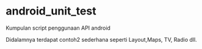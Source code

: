 # android_unit_test
Kumpulan script penggunaan API android

Didalamnya terdapat contoh2 sederhana seperti Layout,Maps, TV, Radio dll.
